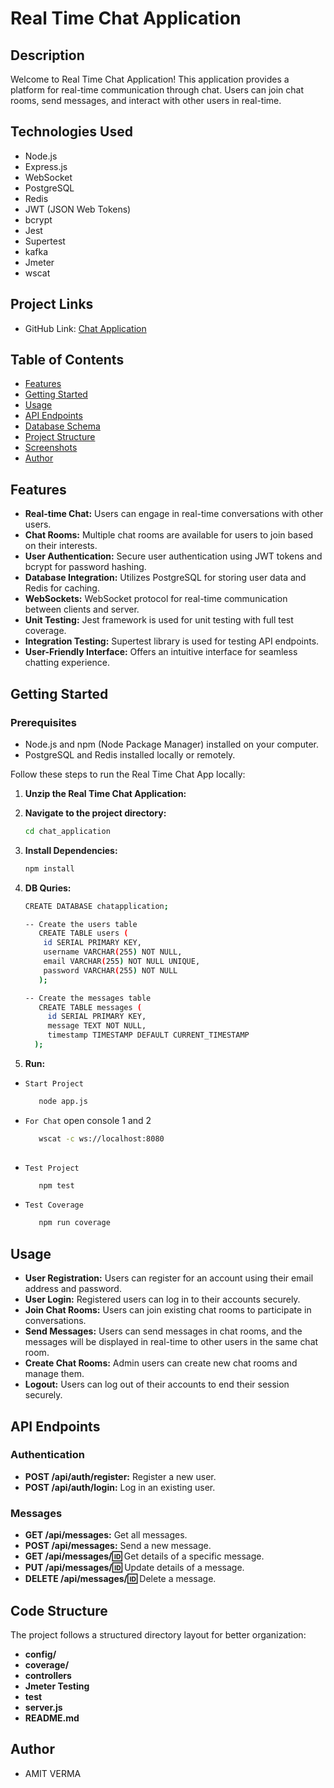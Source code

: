 # Real Time Chat Application

## Description

Welcome to Real Time Chat Application! This application provides a platform for real-time communication through chat. Users can join chat rooms, send messages, and interact with other users in real-time. 

## Technologies Used

- Node.js
- Express.js
- WebSocket
- PostgreSQL
- Redis
- JWT (JSON Web Tokens)
- bcrypt
- Jest
- Supertest
- kafka
- Jmeter
- wscat

## Project Links


- GitHub Link: [Chat Application](https://github.com/amitverma202/Chat_Application.git)


## Table of Contents

- [Features](#features)
- [Getting Started](#getting-started)
- [Usage](#usage)
- [API Endpoints](#api-endpoints)
- [Database Schema](#database-schema)
- [Project Structure](#project-structure)
- [Screenshots](#screenshots)
- [Author](#author)

## Features


- **Real-time Chat:** Users can engage in real-time conversations with other users.
- **Chat Rooms:** Multiple chat rooms are available for users to join based on their interests.
- **User Authentication:** Secure user authentication using JWT tokens and bcrypt for password hashing.
- **Database Integration:** Utilizes PostgreSQL for storing user data and Redis for caching.
- **WebSockets:** WebSocket protocol for real-time communication between clients and server.
- **Unit Testing:** Jest framework is used for unit testing with full test coverage.
- **Integration Testing:** Supertest library is used for testing API endpoints.
- **User-Friendly Interface:** Offers an intuitive interface for seamless chatting experience.

## Getting Started

### Prerequisites

- Node.js and npm (Node Package Manager) installed on your computer.
- PostgreSQL and Redis installed locally or remotely.


Follow these steps to run the Real Time Chat App locally:

1. **Unzip the Real Time Chat Application:**

2. **Navigate to the project directory:**

   ```bash
   cd chat_application
   ```


2. **Install Dependencies:**

   ```bash
   npm install
   ``` 

3. **DB Quries:**

   ```bash
   CREATE DATABASE chatapplication;

   -- Create the users table
      CREATE TABLE users (
       id SERIAL PRIMARY KEY,
       username VARCHAR(255) NOT NULL,
       email VARCHAR(255) NOT NULL UNIQUE,
       password VARCHAR(255) NOT NULL
      );

   -- Create the messages table
      CREATE TABLE messages (
        id SERIAL PRIMARY KEY,
        message TEXT NOT NULL,
        timestamp TIMESTAMP DEFAULT CURRENT_TIMESTAMP
     );


   ``` 

4. **Run:**

 - `Start Project`
   ```bash
      node app.js
   ``` 
 - `For Chat`
  open console 1 and 2
   ```bash
      wscat -c ws://localhost:8080
      
 - `Test Project`
   ```bash
      npm test
   ``` 

 - `Test Coverage`
   ```bash
      npm run coverage
   ``` 
## Usage

- **User Registration:** Users can register for an account using their email address and password.
- **User Login:** Registered users can log in to their accounts securely.
- **Join Chat Rooms:** Users can join existing chat rooms to participate in conversations.
- **Send Messages:** Users can send messages in chat rooms, and the messages will be displayed in real-time to other users in the same chat room.
- **Create Chat Rooms:** Admin users can create new chat rooms and manage them.
- **Logout:** Users can log out of their accounts to end their session securely.

## API Endpoints

### Authentication

- **POST /api/auth/register:** Register a new user.
- **POST /api/auth/login:** Log in an existing user.


### Messages

- **GET /api/messages:** Get all messages.
- **POST /api/messages:** Send a new message.
- **GET /api/messages/:id:** Get details of a specific message.
- **PUT /api/messages/:id:** Update details of a message.
- **DELETE /api/messages/:id:** Delete a message.

## Code Structure

The project follows a structured directory layout for better organization:

- **config/**
- **coverage/**
- **controllers**
- **Jmeter Testing**
- **test**
- **server.js**
- **README.md**

## Author

- AMIT VERMA